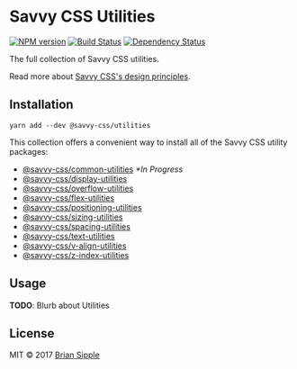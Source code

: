 # Savvy CSS Utilities

[![NPM version][npm-image]][npm-url] 
[![Build Status][circle-image]][circle-url] 
[![Dependency Status][daviddm-image]][daviddm-url]


The full collection of Savvy CSS utilities.

Read more about [Savvy CSS's design principles](https://github.com/savvy-css/savvy/doc).

## Installation

```shell
yarn add --dev @savvy-css/utilities
``` 

This collection offers a convenient way to install all of the Savvy CSS utility packages:

- [@savvy-css/common-utilities](https://github.com/savvy-css/common-utilities/) _\*In Progress_
- [@savvy-css/display-utilities](https://github.com/savvy-css/display-utilities/)
- [@savvy-css/overflow-utilities](https://github.com/savvy-css/overflow-utilities/)
- [@savvy-css/flex-utilities](https://github.com/savvy-css/flex-utilities/)
- [@savvy-css/positioning-utilities](https://github.com/savvy-css/positioning-utilities/)
- [@savvy-css/sizing-utilities](https://github.com/savvy-css/sizing-utilities/)
- [@savvy-css/spacing-utilities](https://github.com/savvy-css/spacing-utilities/)
- [@savvy-css/text-utilities](https://github.com/savvy-css/text-utilities/)
- [@savvy-css/v-align-utilities](https://github.com/savvy-css/v-align-utilities/)
- [@savvy-css/z-index-utilities](https://github.com/savvy-css/z-index-utilities/)

## Usage

**TODO**: Blurb about Utilities


## License

MIT © 2017 [Brian Sipple](https://github.com/BrianSipple)


[npm-image]: https://img.shields.io/npm/v/@savvy-css/utilities.svg
[npm-url]: https://www.npmjs.com/package/@savvy-css/utilities
[circle-image]: https://circleci.com/gh/savvy-css/utilities/tree/master.svg?style=svg&circle-token={{CIRCLE_TOKEN}}
[circle-url]: https://circleci.com/gh/savvy-css/utilities/tree/master
[daviddm-image]: https://david-dm.org/savvy-css/utilities.svg?theme=shields.io
[daviddm-url]: https://david-dm.org/savvy-css/utilities